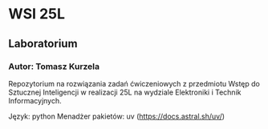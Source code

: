# WSI 25L
## Laboratorium
### Autor: Tomasz Kurzela

Repozytorium na rozwiązania zadań ćwiczeniowych z przedmiotu Wstęp do Sztucznej Inteligencji w realizacji 25L na wydziale Elektroniki i Technik Informacyjnych.

Język: python
Menadżer pakietów: uv (https://docs.astral.sh/uv/)
